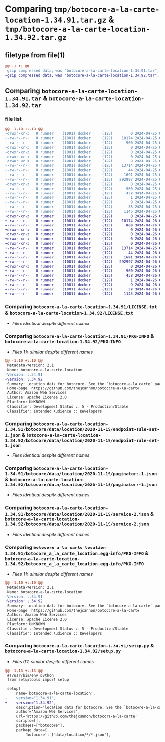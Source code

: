 # Comparing `tmp/botocore-a-la-carte-location-1.34.91.tar.gz` & `tmp/botocore-a-la-carte-location-1.34.92.tar.gz`

## filetype from file(1)

```diff
@@ -1 +1 @@
-gzip compressed data, was "botocore-a-la-carte-location-1.34.91.tar", last modified: Thu Apr 25 01:03:46 2024, max compression
+gzip compressed data, was "botocore-a-la-carte-location-1.34.92.tar", last modified: Fri Apr 26 01:01:42 2024, max compression
```

## Comparing `botocore-a-la-carte-location-1.34.91.tar` & `botocore-a-la-carte-location-1.34.92.tar`

### file list

```diff
@@ -1,18 +1,18 @@
-drwxr-xr-x   0 runner    (1001) docker     (127)        0 2024-04-25 01:03:46.339584 botocore-a-la-carte-location-1.34.91/
--rw-r--r--   0 runner    (1001) docker     (127)    10174 2024-04-25 01:03:46.000000 botocore-a-la-carte-location-1.34.91/LICENSE.txt
--rw-r--r--   0 runner    (1001) docker     (127)      960 2024-04-25 01:03:46.339584 botocore-a-la-carte-location-1.34.91/PKG-INFO
-drwxr-xr-x   0 runner    (1001) docker     (127)        0 2024-04-25 01:03:46.339584 botocore-a-la-carte-location-1.34.91/botocore/
-drwxr-xr-x   0 runner    (1001) docker     (127)        0 2024-04-25 01:03:46.339584 botocore-a-la-carte-location-1.34.91/botocore/data/
-drwxr-xr-x   0 runner    (1001) docker     (127)        0 2024-04-25 01:03:46.339584 botocore-a-la-carte-location-1.34.91/botocore/data/location/
-drwxr-xr-x   0 runner    (1001) docker     (127)        0 2024-04-25 01:03:46.339584 botocore-a-la-carte-location-1.34.91/botocore/data/location/2020-11-19/
--rw-r--r--   0 runner    (1001) docker     (127)    13714 2024-04-25 01:03:19.000000 botocore-a-la-carte-location-1.34.91/botocore/data/location/2020-11-19/endpoint-rule-set-1.json
--rw-r--r--   0 runner    (1001) docker     (127)       44 2024-04-25 01:03:19.000000 botocore-a-la-carte-location-1.34.91/botocore/data/location/2020-11-19/examples-1.json
--rw-r--r--   0 runner    (1001) docker     (127)     1691 2024-04-25 01:03:19.000000 botocore-a-la-carte-location-1.34.91/botocore/data/location/2020-11-19/paginators-1.json
--rw-r--r--   0 runner    (1001) docker     (127)   292997 2024-04-25 01:03:19.000000 botocore-a-la-carte-location-1.34.91/botocore/data/location/2020-11-19/service-2.json
-drwxr-xr-x   0 runner    (1001) docker     (127)        0 2024-04-25 01:03:46.339584 botocore-a-la-carte-location-1.34.91/botocore_a_la_carte_location.egg-info/
--rw-r--r--   0 runner    (1001) docker     (127)      960 2024-04-25 01:03:46.000000 botocore-a-la-carte-location-1.34.91/botocore_a_la_carte_location.egg-info/PKG-INFO
--rw-r--r--   0 runner    (1001) docker     (127)      438 2024-04-25 01:03:46.000000 botocore-a-la-carte-location-1.34.91/botocore_a_la_carte_location.egg-info/SOURCES.txt
--rw-r--r--   0 runner    (1001) docker     (127)        1 2024-04-25 01:03:46.000000 botocore-a-la-carte-location-1.34.91/botocore_a_la_carte_location.egg-info/dependency_links.txt
--rw-r--r--   0 runner    (1001) docker     (127)        9 2024-04-25 01:03:46.000000 botocore-a-la-carte-location-1.34.91/botocore_a_la_carte_location.egg-info/top_level.txt
--rw-r--r--   0 runner    (1001) docker     (127)       38 2024-04-25 01:03:46.339584 botocore-a-la-carte-location-1.34.91/setup.cfg
--rw-r--r--   0 runner    (1001) docker     (127)     1145 2024-04-25 01:03:46.000000 botocore-a-la-carte-location-1.34.91/setup.py
+drwxr-xr-x   0 runner    (1001) docker     (127)        0 2024-04-26 01:01:42.549053 botocore-a-la-carte-location-1.34.92/
+-rw-r--r--   0 runner    (1001) docker     (127)    10174 2024-04-26 01:01:42.000000 botocore-a-la-carte-location-1.34.92/LICENSE.txt
+-rw-r--r--   0 runner    (1001) docker     (127)      960 2024-04-26 01:01:42.549053 botocore-a-la-carte-location-1.34.92/PKG-INFO
+drwxr-xr-x   0 runner    (1001) docker     (127)        0 2024-04-26 01:01:42.545053 botocore-a-la-carte-location-1.34.92/botocore/
+drwxr-xr-x   0 runner    (1001) docker     (127)        0 2024-04-26 01:01:42.545053 botocore-a-la-carte-location-1.34.92/botocore/data/
+drwxr-xr-x   0 runner    (1001) docker     (127)        0 2024-04-26 01:01:42.545053 botocore-a-la-carte-location-1.34.92/botocore/data/location/
+drwxr-xr-x   0 runner    (1001) docker     (127)        0 2024-04-26 01:01:42.545053 botocore-a-la-carte-location-1.34.92/botocore/data/location/2020-11-19/
+-rw-r--r--   0 runner    (1001) docker     (127)    13714 2024-04-26 01:01:12.000000 botocore-a-la-carte-location-1.34.92/botocore/data/location/2020-11-19/endpoint-rule-set-1.json
+-rw-r--r--   0 runner    (1001) docker     (127)       44 2024-04-26 01:01:12.000000 botocore-a-la-carte-location-1.34.92/botocore/data/location/2020-11-19/examples-1.json
+-rw-r--r--   0 runner    (1001) docker     (127)     1691 2024-04-26 01:01:12.000000 botocore-a-la-carte-location-1.34.92/botocore/data/location/2020-11-19/paginators-1.json
+-rw-r--r--   0 runner    (1001) docker     (127)   292997 2024-04-26 01:01:12.000000 botocore-a-la-carte-location-1.34.92/botocore/data/location/2020-11-19/service-2.json
+drwxr-xr-x   0 runner    (1001) docker     (127)        0 2024-04-26 01:01:42.545053 botocore-a-la-carte-location-1.34.92/botocore_a_la_carte_location.egg-info/
+-rw-r--r--   0 runner    (1001) docker     (127)      960 2024-04-26 01:01:42.000000 botocore-a-la-carte-location-1.34.92/botocore_a_la_carte_location.egg-info/PKG-INFO
+-rw-r--r--   0 runner    (1001) docker     (127)      438 2024-04-26 01:01:42.000000 botocore-a-la-carte-location-1.34.92/botocore_a_la_carte_location.egg-info/SOURCES.txt
+-rw-r--r--   0 runner    (1001) docker     (127)        1 2024-04-26 01:01:42.000000 botocore-a-la-carte-location-1.34.92/botocore_a_la_carte_location.egg-info/dependency_links.txt
+-rw-r--r--   0 runner    (1001) docker     (127)        9 2024-04-26 01:01:42.000000 botocore-a-la-carte-location-1.34.92/botocore_a_la_carte_location.egg-info/top_level.txt
+-rw-r--r--   0 runner    (1001) docker     (127)       38 2024-04-26 01:01:42.549053 botocore-a-la-carte-location-1.34.92/setup.cfg
+-rw-r--r--   0 runner    (1001) docker     (127)     1145 2024-04-26 01:01:42.000000 botocore-a-la-carte-location-1.34.92/setup.py
```

### Comparing `botocore-a-la-carte-location-1.34.91/LICENSE.txt` & `botocore-a-la-carte-location-1.34.92/LICENSE.txt`

 * *Files identical despite different names*

### Comparing `botocore-a-la-carte-location-1.34.91/PKG-INFO` & `botocore-a-la-carte-location-1.34.92/PKG-INFO`

 * *Files 1% similar despite different names*

```diff
@@ -1,10 +1,10 @@
 Metadata-Version: 2.1
 Name: botocore-a-la-carte-location
-Version: 1.34.91
+Version: 1.34.92
 Summary: location data for botocore. See the `botocore-a-la-carte` package for more info.
 Home-page: https://github.com/thejcannon/botocore-a-la-carte
 Author: Amazon Web Services
 License: Apache License 2.0
 Platform: UNKNOWN
 Classifier: Development Status :: 5 - Production/Stable
 Classifier: Intended Audience :: Developers
```

### Comparing `botocore-a-la-carte-location-1.34.91/botocore/data/location/2020-11-19/endpoint-rule-set-1.json` & `botocore-a-la-carte-location-1.34.92/botocore/data/location/2020-11-19/endpoint-rule-set-1.json`

 * *Files identical despite different names*

### Comparing `botocore-a-la-carte-location-1.34.91/botocore/data/location/2020-11-19/paginators-1.json` & `botocore-a-la-carte-location-1.34.92/botocore/data/location/2020-11-19/paginators-1.json`

 * *Files identical despite different names*

### Comparing `botocore-a-la-carte-location-1.34.91/botocore/data/location/2020-11-19/service-2.json` & `botocore-a-la-carte-location-1.34.92/botocore/data/location/2020-11-19/service-2.json`

 * *Files identical despite different names*

### Comparing `botocore-a-la-carte-location-1.34.91/botocore_a_la_carte_location.egg-info/PKG-INFO` & `botocore-a-la-carte-location-1.34.92/botocore_a_la_carte_location.egg-info/PKG-INFO`

 * *Files 1% similar despite different names*

```diff
@@ -1,10 +1,10 @@
 Metadata-Version: 2.1
 Name: botocore-a-la-carte-location
-Version: 1.34.91
+Version: 1.34.92
 Summary: location data for botocore. See the `botocore-a-la-carte` package for more info.
 Home-page: https://github.com/thejcannon/botocore-a-la-carte
 Author: Amazon Web Services
 License: Apache License 2.0
 Platform: UNKNOWN
 Classifier: Development Status :: 5 - Production/Stable
 Classifier: Intended Audience :: Developers
```

### Comparing `botocore-a-la-carte-location-1.34.91/setup.py` & `botocore-a-la-carte-location-1.34.92/setup.py`

 * *Files 0% similar despite different names*

```diff
@@ -1,13 +1,13 @@
 #!/usr/bin/env python
 from setuptools import setup
 
 setup(
     name='botocore-a-la-carte-location',
-    version="1.34.91",
+    version="1.34.92",
     description='location data for botocore. See the `botocore-a-la-carte` package for more info.',
     author='Amazon Web Services',
     url='https://github.com/thejcannon/botocore-a-la-carte',
     scripts=[],
     packages=["botocore"],
     package_data={
         'botocore': ['data/location/*/*.json'],
```

